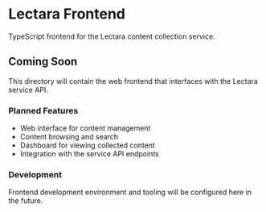 # Lectara Frontend

TypeScript frontend for the Lectara content collection service.

## Coming Soon

This directory will contain the web frontend that interfaces with the Lectara service API.

### Planned Features

- Web interface for content management
- Content browsing and search
- Dashboard for viewing collected content
- Integration with the service API endpoints

### Development

Frontend development environment and tooling will be configured here in the future.